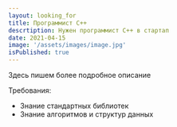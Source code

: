 ```yaml
---
layout: looking_for
title: Программист C++
descrtiption: Нужен программист С++ в стартап
date: 2021-04-15
image: '/assets/images/image.jpg'
isPublished: true
---
```


Здесь пишем более подробное описание

Требования:

- Знание стандартных библиотек
- Знание алгоритмов и структур данных
